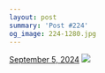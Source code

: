 ```yaml
---
layout: post
summary: 'Post #224'
og_image: 224-1280.jpg
---
```


<p>
  <time>
    <a href="/224">September 5, 2024</a>
  </time>
  <a href="/224">
    <img src="{{ site.assets_url }}/224-640.jpg" srcset="{{ site.assets_url }}/224-320.jpg 320w, {{ site.assets_url }}/224-640.jpg 640w, {{ site.assets_url }}/224-960.jpg 960w, {{ site.assets_url }}/224-1280.jpg 1280w" sizes="(min-width: 700px) 50vw, calc(100vw - 2rem)" />
  </a>
</p>
